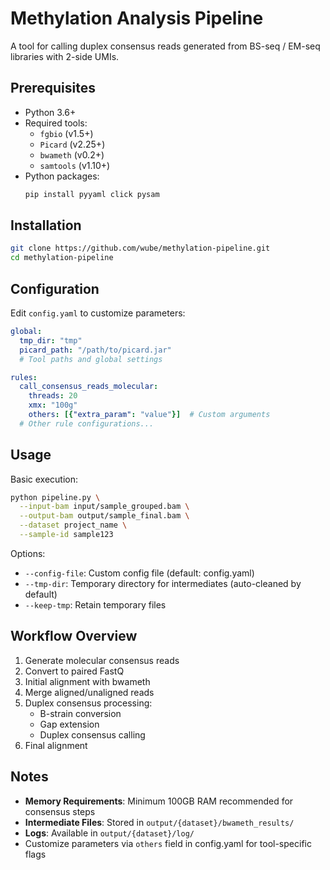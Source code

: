 # Methylation Analysis Pipeline

A tool for calling duplex consensus reads generated from BS-seq / EM-seq libraries with 2-side UMIs.

## Prerequisites

- Python 3.6+
- Required tools:
  - `fgbio` (v1.5+)
  - `Picard` (v2.25+)
  - `bwameth` (v0.2+)
  - `samtools` (v1.10+)
- Python packages:
  ```bash
  pip install pyyaml click pysam
  ```

## Installation

```bash
git clone https://github.com/wube/methylation-pipeline.git
cd methylation-pipeline
```

## Configuration

Edit `config.yaml` to customize parameters:
```yaml
global:
  tmp_dir: "tmp"
  picard_path: "/path/to/picard.jar"
  # Tool paths and global settings

rules:
  call_consensus_reads_molecular:
    threads: 20
    xmx: "100g"
    others: [{"extra_param": "value"}]  # Custom arguments
  # Other rule configurations...
```

## Usage

Basic execution:
```bash
python pipeline.py \
  --input-bam input/sample_grouped.bam \
  --output-bam output/sample_final.bam \
  --dataset project_name \
  --sample-id sample123
```

Options:
- `--config-file`: Custom config file (default: config.yaml)
- `--tmp-dir`: Temporary directory for intermediates (auto-cleaned by default)
- `--keep-tmp`: Retain temporary files

## Workflow Overview

1. Generate molecular consensus reads
2. Convert to paired FastQ
3. Initial alignment with bwameth
4. Merge aligned/unaligned reads
5. Duplex consensus processing:
   - B-strain conversion
   - Gap extension
   - Duplex consensus calling
6. Final alignment

## Notes

- **Memory Requirements**: Minimum 100GB RAM recommended for consensus steps
- **Intermediate Files**: Stored in `output/{dataset}/bwameth_results/`
- **Logs**: Available in `output/{dataset}/log/`
- Customize parameters via `others` field in config.yaml for tool-specific flags

